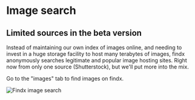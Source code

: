 # Image search

## Limited sources in the beta version
Instead of maintaining our own index of images online, and needing to invest in a huge storage facility to host many terabytes of images, findx anonymously searches legitimate and popular image hosting sites. Right now from only one source (Shutterstock), but we'll put more into the mix.

Go to the "images" tab to find images on findx.

![Findx image search](https://www.privacore.com/wp-content/uploads/2017/03/private-image-search-findx.png)






